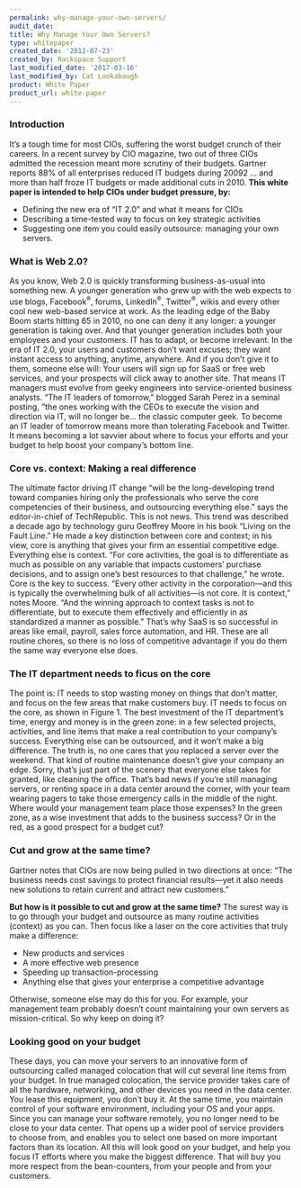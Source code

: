 ```yaml
---
permalink: why-manage-your-own-servers/
audit_date:
title: Why Manage Your Own Servers?
type: whitepaper
created_date: '2012-07-23'
created_by: Rackspace Support
last_modified_date: '2017-03-16'
last_modified_by: Cat Lookabaugh
product: White Paper
product_url: white-paper
---
```


### Introduction

It’s a tough time for most CIOs, suffering the worst budget crunch of
their careers. In a recent survey by CIO magazine, two out of three CIOs
admitted the recession meant more scrutiny of their budgets. Gartner
reports 88% of all enterprises reduced IT budgets during 20092 ... and
more than half froze IT budgets or made additional cuts in 2010. **This
white paper is intended to help CIOs under budget pressure, by:**

-   Defining the new era of “IT 2.0” and what it means for CIOs
-   Describing a time-tested way to focus on key strategic activities
-   Suggesting one item you could easily outsource: managing your own servers.

### What is Web 2.0?

As you know, Web 2.0 is quickly transforming business-as-usual into
something new. A younger generation who grew up with the web expects to
use blogs, Facebook<sup>&reg;</sup>, forums, LinkedIn<sup>&reg;</sup>,
Twitter<sup>&reg;</sup>, wikis and every other cool new web-based service at
work. As the leading edge of the Baby Boom starts hitting 65 in 2010, no one
can deny it any longer: a younger generation is taking over. And that younger
generation includes both your employees and your customers. IT has to adapt, or
become irrelevant. In the era of IT 2.0, your users and customers don’t want
excuses; they want instant access to anything, anytime, anywhere. And if
you don’t give it to them, someone else will: Your users will sign up
for SaaS or free web services, and your prospects will click away to
another site. That means IT managers must evolve from geeky engineers
into service-oriented business analysts. “The IT leaders of tomorrow,”
blogged Sarah Perez in a seminal posting, ”the ones working with the
CEOs to execute the vision and direction via IT, will no longer be...
the classic computer geek. To become an IT leader of tomorrow means more
than tolerating Facebook and Twitter. It means becoming a lot savvier
about where to focus your efforts and your budget to help boost your
company’s bottom line.

### Core vs. context: Making a real difference

The ultimate factor driving IT change “will be the long-developing trend
toward companies hiring only the professionals who serve the core
competencies of their business, and outsourcing everything else.” says
the editor-in-chief of TechRepublic. This is not news. This trend was
described a decade ago by technology guru Geoffrey Moore in his book
“Living on the Fault Line.” He made a key distinction between core and
context; in his view, core is anything that gives your firm an essential
competitive edge. Everything else is context. “For core activities, the
goal is to differentiate as much as possible on any variable that
impacts customers’ purchase decisions, and to assign one’s best
resources to that challenge,” he wrote. Core is the key to success.
“Every other activity in the corporation—and this is typically the
overwhelming bulk of all activities—is not core. It is context,” notes
Moore. “And the winning approach to context tasks is not to
differentiate, but to execute them effectively and efficiently in as
standardized a manner as possible.” That’s why SaaS is so successful in
areas like email, payroll, sales force automation, and HR. These are all
routine chores, so there is no loss of competitive advantage if you do
them the same way everyone else does.

### The IT department needs to ficus on the core

The point is: IT needs to stop wasting money on things that don’t
matter, and focus on the few areas that make customers buy. IT needs to
focus on the core, as shown in Figure 1. The best investment of the IT
department’s time, energy and money is in the green zone: in a few
selected projects, activities, and line items that make a real
contribution to your company’s success. Everything else can be
outsourced, and it won’t make a big difference. The truth is, no one
cares that you replaced a server over the weekend. That kind of routine
maintenance doesn’t give your company an edge. Sorry, that’s just part
of the scenery that everyone else takes for granted, like cleaning the
office. That’s bad news if you’re still managing servers, or renting
space in a data center around the corner, with your team wearing pagers
to take those emergency calls in the middle of the night. Where would
your management team place those expenses? In the green zone, as a wise
investment that adds to the business success? Or in the red, as a good
prospect for a budget cut?

### Cut and grow at the same time?

Gartner notes that CIOs are now being pulled in two directions at once:
“The business needs cost savings to protect financial results—yet it
also needs new solutions to retain current and attract new customers.”

**But how is it possible to cut and grow at the same time?** The surest
way is to go through your budget and outsource as many routine
activities (context) as you can. Then focus like a laser on the core
activities that truly make a difference:

-   New products and services
-   A more effective web presence
-   Speeding up transaction-processing
-   Anything else that gives your enterprise a competitive advantage

Otherwise, someone else may do this for you. For example, your
management team probably doesn’t count maintaining your own servers as
mission-critical. So why keep on doing it?

### Looking good on your budget

These days, you can move your servers to an innovative form of
outsourcing called managed colocation that will cut several line items
from your budget. In true managed colocation, the service provider takes
care of all the hardware, networking, and other devices you need in the
data center. You lease this equipment, you don’t buy it. At the same
time, you maintain control of your software environment, including your
OS and your apps. Since you can manage your software remotely, you no
longer need to be close to your data center. That opens up a wider pool
of service providers to choose from, and enables you to select one based
on more important factors than its location. All this will look good on
your budget, and help you focus IT efforts where you make the biggest
difference. That will buy you more respect from the bean-counters, from
your people and from your customers.
